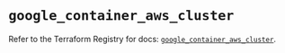 # `google_container_aws_cluster`

Refer to the Terraform Registry for docs: [`google_container_aws_cluster`](https://registry.terraform.io/providers/hashicorp/google/5.23.0/docs/resources/container_aws_cluster).
